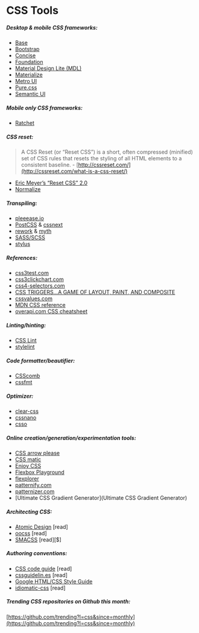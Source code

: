# CSS Tools

##### Desktop & mobile CSS frameworks:

* [Base](http://getbase.org/)
* [Bootstrap](http://getbootstrap.com/)
* [Concise](http://concisecss.com/)
* [Foundation](http://foundation.zurb.com/)
* [Material Design Lite (MDL)](http://www.getmdl.io/index.html)
* [Materialize](http://materializecss.com/)
* [Metro UI](http://metroui.org.ua/)
* [Pure.css](http://purecss.io/)
* [Semantic UI](http://semantic-ui.com/)

##### Mobile only CSS frameworks:

* [Ratchet](http://goratchet.com/)

##### CSS reset:

> A CSS Reset (or “Reset CSS”) is a short, often compressed (minified) set of CSS rules that resets the styling of all HTML elements to a consistent baseline. - [http://cssreset.com/](http://cssreset.com/what-is-a-css-reset/)

* [Eric Meyer’s “Reset CSS” 2.0](http://meyerweb.com/eric/tools/css/reset/)
* [Normalize](https://necolas.github.io/normalize.css/)

##### Transpiling:

* [pleeease.io](http://pleeease.io/)
* [PostCSS](https://github.com/postcss/postcss) & [cssnext](http://cssnext.io/)
* [rework](https://github.com/reworkcss/rework) & [myth](http://www.myth.io/)
* [SASS/SCSS](http://sass-lang.com/)
* [stylus](https://github.com/stylus/stylus)

##### References:

* [css3test.com](http://css3test.com/)
* [css3clickchart.com](http://css3clickchart.com/)
* [css4-selectors.com](http://css4-selectors.com/)
* [CSS TRIGGERS...A GAME OF LAYOUT, PAINT, AND COMPOSITE](http://csstriggers.com/)
* [cssvalues.com](http://cssvalues.com/)
* [MDN CSS reference](https://developer.mozilla.org/en-US/docs/Web/CSS/Reference)
* [overapi.com CSS cheatsheet](http://overapi.com/css/)

##### Linting/hinting:

* [CSS Lint](http://csslint.net/)
* [stylelint](http://stylelint.io/)

##### Code formatter/beautifier:

* [CSScomb](https://github.com/csscomb/csscomb.js)
* [cssfmt](https://github.com/morishitter/cssfmt)

##### Optimizer:

* [clear-css](https://github.com/jakubpawlowicz/clean-css)
* [cssnano](http://cssnano.co/)
* [csso](http://css.github.io/csso/)

##### Online creation/generation/experimentation tools:

* [CSS arrow please](http://cssarrowplease.com/)
* [CSS matic](http://www.cssmatic.com/)
* [Enjoy CSS](http://enjoycss.com/)
* [Flexbox Playground](https://scotch.io/demos/visual-guide-to-css3-flexbox-flexbox-playground)
* [flexplorer](http://bennettfeely.com/flexplorer/)
* [patternify.com](http://patternify.com)
* [patternizer.com](http://patternizer.com/)
* [Ultimate CSS Gradient Generator](Ultimate CSS Gradient Generator)

##### Architecting CSS:

* [Atomic Design](http://atomicdesign.bradfrost.com/) [read]
* [oocss](http://oocss.org/) [read]
* [SMACSS](https://smacss.com/) [read][$]

##### Authoring conventions:

* [CSS code guide](http://codeguide.co/#css) [read]
* [cssguidelin.es](http://cssguidelin.es/) [read]
* [Google HTML/CSS Style Guide](http://google-styleguide.googlecode.com/svn/trunk/htmlcssguide.xml#General_Formatting)
* [idiomatic-css](https://github.com/necolas/idiomatic-css) [read]

##### Trending CSS repositories on Github this month:

[https://github.com/trending?l=css&since=monthly](https://github.com/trending?l=css&since=monthly)



































 






